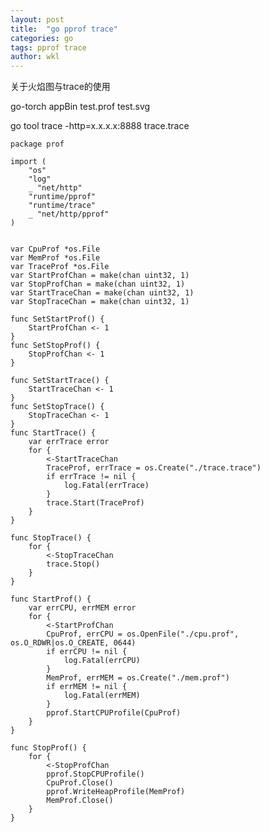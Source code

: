 ```yaml
---
layout: post
title:  "go pprof trace"
categories: go
tags: pprof trace 
author: wkl
---
```


关于火焰图与trace的使用

go-torch appBin test.prof test.svg

go tool trace -http=x.x.x.x:8888 trace.trace


    package prof
    
    import (
    	"os"
    	"log"
    	_ "net/http"
    	"runtime/pprof"
    	"runtime/trace"
    	_ "net/http/pprof"
    )
    
    
    var CpuProf *os.File
    var MemProf *os.File
    var TraceProf *os.File
    var StartProfChan = make(chan uint32, 1)
    var StopProfChan = make(chan uint32, 1)
    var StartTraceChan = make(chan uint32, 1)
    var StopTraceChan = make(chan uint32, 1)
    
    func SetStartProf() {
    	StartProfChan <- 1
    }
    func SetStopProf() {
    	StopProfChan <- 1
    }
    
    func SetStartTrace() {
    	StartTraceChan <- 1
    }
    func SetStopTrace() {
    	StopTraceChan <- 1
    }
    func StartTrace() {
    	var errTrace error
    	for {
    		<-StartTraceChan
    		TraceProf, errTrace = os.Create("./trace.trace")
    		if errTrace != nil {
    			log.Fatal(errTrace)
    		}
    		trace.Start(TraceProf)
    	}
    }
    
    func StopTrace() {
    	for {
    		<-StopTraceChan
    		trace.Stop()
    	}
    }
    
    func StartProf() {
    	var errCPU, errMEM error
    	for {
    		<-StartProfChan
    		CpuProf, errCPU = os.OpenFile("./cpu.prof", os.O_RDWR|os.O_CREATE, 0644)
    		if errCPU != nil {
    			log.Fatal(errCPU)
    		}
    		MemProf, errMEM = os.Create("./mem.prof")
    		if errMEM != nil {
    			log.Fatal(errMEM)
    		}
    		pprof.StartCPUProfile(CpuProf)
    	}
    }
    
    func StopProf() {
    	for {
    		<-StopProfChan
    		pprof.StopCPUProfile()
    		CpuProf.Close()
    		pprof.WriteHeapProfile(MemProf)
    		MemProf.Close()
    	}
    }
    